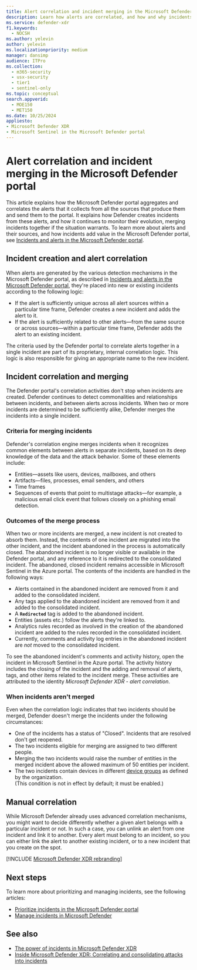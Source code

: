```yaml
---
title: Alert correlation and incident merging in the Microsoft Defender portal
description: Learn how alerts are correlated, and how and why incidents may be merged, in the Microsoft Defender portal.
ms.service: defender-xdr
f1.keywords: 
  - NOCSH
ms.author: yelevin
author: yelevin
ms.localizationpriority: medium
manager: dansimp
audience: ITPro
ms.collection: 
  - m365-security
  - usx-security
  - tier1
  - sentinel-only
ms.topic: conceptual
search.appverid: 
  - MOE150
  - MET150
ms.date: 10/25/2024
appliesto: 
- Microsoft Defender XDR 
- Microsoft Sentinel in the Microsoft Defender portal
---
```


# Alert correlation and incident merging in the Microsoft Defender portal

This article explains how the Microsoft Defender portal aggregates and correlates the alerts that it collects from all the sources that produce them and send them to the portal. It explains how Defender creates incidents from these alerts, and how it continues to monitor their evolution, merging incidents together if the situation warrants. To learn more about alerts and their sources, and how incidents add value in the Microsoft Defender portal, see [Incidents and alerts in the Microsoft Defender portal](incidents-overview.md).

## Incident creation and alert correlation

When alerts are generated by the various detection mechanisms in the Microsoft Defender portal, as described in [Incidents and alerts in the Microsoft Defender portal](incidents-overview.md), they're placed into new or existing incidents according to the following logic:

- If the alert is sufficiently unique across all alert sources within a particular time frame, Defender creates a new incident and adds the alert to it.
- If the alert is sufficiently related to other alerts&mdash;from the same source or across sources&mdash;within a particular time frame, Defender adds the alert to an existing incident.

The criteria used by the Defender portal to correlate alerts together in a single incident are part of its proprietary, internal correlation logic. This logic is also responsible for giving an appropriate name to the new incident.

## Incident correlation and merging

The Defender portal's correlation activities don't stop when incidents are created. Defender continues to detect commonalities and relationships between incidents, and between alerts across incidents. When two or more incidents are determined to be sufficiently alike, Defender merges the incidents into a single incident.

### Criteria for merging incidents

Defender's correlation engine merges incidents when it recognizes common elements between alerts in separate incidents, based on its deep knowledge of the data and the attack behavior. Some of these elements include:

- Entities&mdash;assets like users, devices, mailboxes, and others
- Artifacts&mdash;files, processes, email senders, and others
- Time frames
- Sequences of events that point to multistage attacks&mdash;for example, a malicious email click event that follows closely on a phishing email detection.

### Outcomes of the merge process

When two or more incidents are merged, a new incident is not created to absorb them. Instead, the contents of one incident are migrated into the other incident, and the incident abandoned in the process is automatically closed. The abandoned incident is no longer visible or available in the Defender portal, and any reference to it is redirected to the consolidated incident. The abandoned, closed incident remains accessible in Microsoft Sentinel in the Azure portal. The contents of the incidents are handled in the following ways:

- Alerts contained in the abandoned incident are removed from it and added to the consolidated incident.
- Any tags applied to the abandoned incident are removed from it and added to the consolidated incident.
- A **`Redirected`** tag is added to the abandoned incident.
- Entities (assets etc.) follow the alerts they're linked to.
- Analytics rules recorded as involved in the creation of the abandoned incident are added to the rules recorded in the consolidated incident.
- Currently, comments and activity log entries in the abandoned incident are *not* moved to the consolidated incident.

To see the abandoned incident's comments and activity history, open the incident in Microsoft Sentinel in the Azure portal. The activity history includes the closing of the incident and the adding and removal of alerts, tags, and other items related to the incident merge. These activities are attributed to the identity *Microsoft Defender XDR - alert correlation*.

### When incidents aren't merged

Even when the correlation logic indicates that two incidents should be merged, Defender doesn't merge the incidents under the following circumstances:

- One of the incidents has a status of "Closed". Incidents that are resolved don't get reopened.
- The two incidents eligible for merging are assigned to two different people.
- Merging the two incidents would raise the number of entities in the merged incident above the allowed maximum of 50 entities per incident.
- The two incidents contain devices in different [device groups](/defender-endpoint/machine-groups) as defined by the organization. <br>(This condition is not in effect by default; it must be enabled.)

## Manual correlation

While Microsoft Defender already uses advanced correlation mechanisms, you might want to decide differently whether a given alert belongs with a particular incident or not. In such a case, you can unlink an alert from one incident and link it to another. Every alert must belong to an incident, so you can either link the alert to another existing incident, or to a new incident that you create on the spot.

[!INCLUDE [Microsoft Defender XDR rebranding](../includes/defender-m3d-techcommunity.md)]

## Next steps

To learn more about prioritizing and managing incidents, see the following articles:
- [Prioritize incidents in the Microsoft Defender portal](incident-queue.md)
- [Manage incidents in Microsoft Defender](manage-incidents.md)

## See also

- [The power of incidents in Microsoft Defender XDR](https://techcommunity.microsoft.com/t5/microsoft-defender-xdr-blog/the-power-of-incidents-in-microsoft-365-defender/ba-p/3515483)
- [Inside Microsoft Defender XDR: Correlating and consolidating attacks into incidents](https://www.microsoft.com/en-us/security/blog/2020/07/09/inside-microsoft-threat-protection-correlating-and-consolidating-attacks-into-incidents/)
